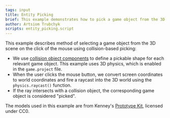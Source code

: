 ```yaml
---
tags: input
title: Entity Picking
brief: This example demonstrates how to pick a game object from the 3D scene.
author: Artsiom Trubchyk
scripts: entity_picking.script
---
```


This example describes method of selecting a game object from the 3D scene on the click of the mouse using collision-based picking:

* We use [collision object components](https://defold.com/manuals/physics-objects/) to define a pickable shape for each relevant game object. This example uses 3D physics, which is enabled in the `game.project` file.
* When the user clicks the mouse button, we convert screen coordinates to world coordinates and fire a raycast into the 3D world using the `physics.raycast()` function.
* If the ray intersects with a collision object, the corresponding game object is considered "picked".

The models used in this example are from Kenney's [Prototype Kit](https://kenney.nl/assets/prototype-kit), licensed under CC0.
